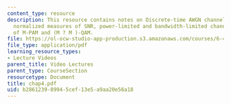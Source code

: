 ```yaml
---
content_type: resource
description: This resource contains notes on Discrete-time AWGN channel model, two
  normalized measures of SNR, power-limited and bandwidth-limited channels, and performance
  of M-PAM and (M ? M )-QAM.
file: https://ol-ocw-studio-app-production.s3.amazonaws.com/courses/6-451-principles-of-digital-communication-ii-spring-2005/b286123989945cef13e5a9aa20e56a18_chap4.pdf
file_type: application/pdf
learning_resource_types:
- Lecture Videos
parent_title: Video Lectures
parent_type: CourseSection
resourcetype: Document
title: chap4.pdf
uid: b2861239-8994-5cef-13e5-a9aa20e56a18
---
```

